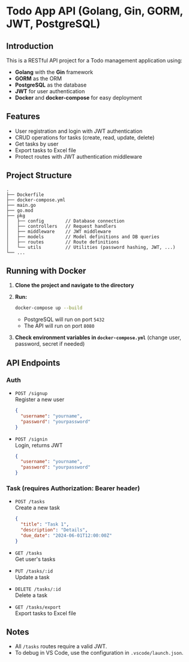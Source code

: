 # Todo App API (Golang, Gin, GORM, JWT, PostgreSQL)

## Introduction

This is a RESTful API project for a Todo management application using:
- **Golang** with the **Gin** framework
- **GORM** as the ORM
- **PostgreSQL** as the database
- **JWT** for user authentication
- **Docker** and **docker-compose** for easy deployment

## Features

- User registration and login with JWT authentication
- CRUD operations for tasks (create, read, update, delete)
- Get tasks by user
- Export tasks to Excel file
- Protect routes with JWT authentication middleware

## Project Structure

```
.
├── Dockerfile
├── docker-compose.yml
├── main.go
├── go.mod
├── pkg
│   ├── config        // Database connection
│   ├── controllers   // Request handlers
│   ├── middleware    // JWT middleware
│   ├── models        // Model definitions and DB queries
│   ├── routes        // Route definitions
│   └── utils         // Utilities (password hashing, JWT, ...)
└── ...
```

## Running with Docker

1. **Clone the project and navigate to the directory**
2. **Run:**
   ```sh
   docker-compose up --build
   ```
   - PostgreSQL will run on port `5432`
   - The API will run on port `8080`

3. **Check environment variables in `docker-compose.yml`** (change user, password, secret if needed)

## API Endpoints

### Auth

- `POST /signup`  
  Register a new user  
  ```json
  {
    "username": "yourname",
    "password": "yourpassword"
  }
  ```

- `POST /signin`  
  Login, returns JWT  
  ```json
  {
    "username": "yourname",
    "password": "yourpassword"
  }
  ```

### Task (requires Authorization: Bearer <token> header)

- `POST /tasks`  
  Create a new task  
  ```json
  {
    "title": "Task 1",
    "description": "Details",
    "due_date": "2024-06-01T12:00:00Z"
  }
  ```

- `GET /tasks`  
  Get user's tasks

- `PUT /tasks/:id`  
  Update a task

- `DELETE /tasks/:id`  
  Delete a task

- `GET /tasks/export`  
  Export tasks to Excel file

## Notes

- All `/tasks` routes require a valid JWT.
- To debug in VS Code, use the configuration in `.vscode/launch.json`.
